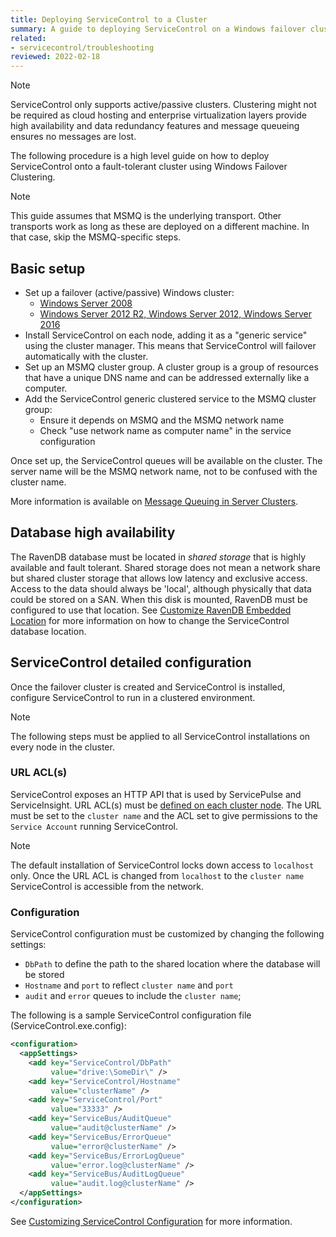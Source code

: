 ```yaml
---
title: Deploying ServiceControl to a Cluster
summary: A guide to deploying ServiceControl on a Windows failover cluster
related:
- servicecontrol/troubleshooting
reviewed: 2022-02-18
---
```


> [!NOTE]
> ServiceControl only supports active/passive clusters. Clustering might not be required as cloud hosting and enterprise virtualization layers provide high availability and data redundancy features and message queueing ensures no messages are lost.

The following procedure is a high level guide on how to deploy ServiceControl onto a fault-tolerant cluster using Windows Failover Clustering.

> [!NOTE]
> This guide assumes that MSMQ is the underlying transport. Other transports work as long as these are deployed on a different machine. In that case, skip the MSMQ-specific steps.

## Basic setup

* Set up a failover (active/passive) Windows cluster:
  * [Windows Server 2008](https://blogs.msdn.microsoft.com/clustering/2008/01/18/creating-a-cluster-in-windows-server-2008/)
  * [Windows Server 2012 R2, Windows Server 2012, Windows Server 2016](https://docs.microsoft.com/en-us/windows-server/failover-clustering/create-failover-cluster)
* Install ServiceControl on each node, adding it as a "generic service" using the cluster manager. This means that ServiceControl will failover automatically with the cluster.
* Set up an MSMQ cluster group. A cluster group is a group of resources that have a unique DNS name and can be addressed externally like a computer.
* Add the ServiceControl generic clustered service to the MSMQ cluster group:
  * Ensure it depends on MSMQ and the MSMQ network name
  * Check "use network name as computer name" in the service configuration

Once set up, the ServiceControl queues will be available on the cluster. The server name will be the MSMQ network name, not to be confused with the cluster name.

More information is available on [Message Queuing in Server Clusters](https://technet.microsoft.com/en-us/library/cc753575.aspx).


## Database high availability

The RavenDB database must be located in *shared storage* that is highly available and fault tolerant. Shared storage does not mean a network share but shared cluster storage that allows low latency and exclusive access. Access to the data should always be 'local', although physically that data could be stored on a SAN. When this disk is mounted, RavenDB must be configured to use that location. See [Customize RavenDB Embedded Location](configure-ravendb-location.md) for more information on how to change the ServiceControl database location.

## ServiceControl detailed configuration

Once the failover cluster is created and ServiceControl is installed, configure ServiceControl to run in a clustered environment.

> [!NOTE]
> The following steps must be applied to all ServiceControl installations on every node in the cluster.

### URL ACL(s)

ServiceControl exposes an HTTP API that is used by ServicePulse and ServiceInsight. URL ACL(s) must be [defined on each cluster node](/servicecontrol/setting-custom-hostname.md). The URL must be set to the `cluster name` and the ACL set to give permissions to the `Service Account` running ServiceControl.

> [!NOTE]
> The default installation of ServiceControl locks down access to `localhost` only. Once the URL ACL is changed from `localhost` to the `cluster name` ServiceControl is accessible from the network.

### Configuration

ServiceControl configuration must be customized by changing the following settings:

* `DbPath` to define the path to the shared location where the database will be stored
* `Hostname` and `port` to reflect `cluster name` and `port`
*  `audit` and `error` queues to include the `cluster name`;

The following is a sample ServiceControl configuration file (ServiceControl.exe.config):

```xml
<configuration>
  <appSettings>
    <add key="ServiceControl/DbPath"
         value="drive:\SomeDir\" />
    <add key="ServiceControl/Hostname"
         value="clusterName" />
    <add key="ServiceControl/Port"
         value="33333" />
    <add key="ServiceBus/AuditQueue"
         value="audit@clusterName" />
    <add key="ServiceBus/ErrorQueue"
         value="error@clusterName" />
    <add key="ServiceBus/ErrorLogQueue"
         value="error.log@clusterName" />
    <add key="ServiceBus/AuditLogQueue"
         value="audit.log@clusterName" />
  </appSettings>
</configuration>
```

See [Customizing ServiceControl Configuration](/servicecontrol/creating-config-file.md) for more information.
